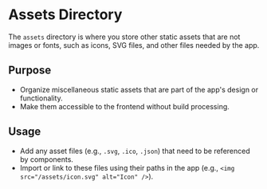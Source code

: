 # Assets Directory

The `assets` directory is where you store other static assets that are not images or fonts, such as icons, SVG files, and other files needed by the app.

## Purpose
- Organize miscellaneous static assets that are part of the app's design or functionality.
- Make them accessible to the frontend without build processing.

## Usage
- Add any asset files (e.g., `.svg`, `.ico`, `.json`) that need to be referenced by components.
- Import or link to these files using their paths in the app (e.g., `<img src="/assets/icon.svg" alt="Icon" />`).
